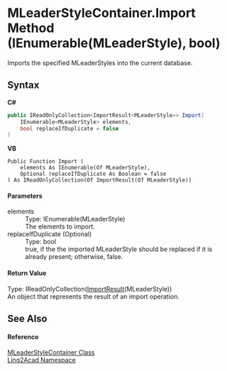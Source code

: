 # MLeaderStyleContainer.Import Method (IEnumerable(MLeaderStyle), bool)
 

Imports the specified MLeaderStyles into the current database.

## Syntax

**C#**<br />
``` C#
public IReadOnlyCollection<ImportResult<MLeaderStyle>> Import(
	IEnumerable<MLeaderStyle> elements,
	bool replaceIfDuplicate = false
)
```

**VB**<br />
``` VB
Public Function Import ( 
	elements As IEnumerable(Of MLeaderStyle),
	Optional replaceIfDuplicate As Boolean = false
) As IReadOnlyCollection(Of ImportResult(Of MLeaderStyle))
```


#### Parameters
<dl><dt>elements</dt><dd>Type: IEnumerable(MLeaderStyle)<br />The elements to import.</dd><dt>replaceIfDuplicate (Optional)</dt><dd>Type: bool<br />true, if the the imported MLeaderStyle should be replaced if it is already present; otherwise, false.</dd></dl>

#### Return Value
Type: IReadOnlyCollection(<a href="T_Linq2Acad_ImportResult_1.md">ImportResult</a>(MLeaderStyle))<br />An object that represents the result of an import operation.

## See Also


#### Reference
<a href="T_Linq2Acad_MLeaderStyleContainer.md">MLeaderStyleContainer Class</a><br /><a href="N_Linq2Acad.md">Linq2Acad Namespace</a><br />
